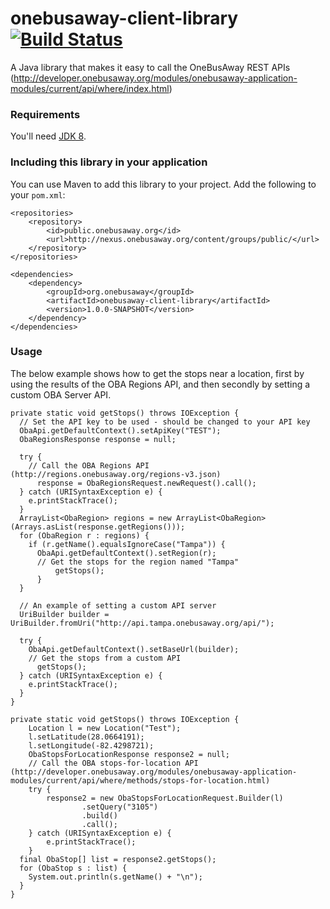 # onebusaway-client-library [![Build Status](https://travis-ci.org/OneBusAway/onebusaway-client-library.svg?branch=master)](https://travis-ci.org/OneBusAway/onebusaway-client-library)
A Java library that makes it easy to call the OneBusAway REST APIs (http://developer.onebusaway.org/modules/onebusaway-application-modules/current/api/where/index.html)

### Requirements

You'll need [JDK 8](http://www.oracle.com/technetwork/java/javase/downloads/jdk8-downloads-2133151.html).

### Including this library in your application

You can use Maven to add this library to your project.  Add the following to your `pom.xml`:

~~~
<repositories>
	<repository>
  		<id>public.onebusaway.org</id>
  		<url>http://nexus.onebusaway.org/content/groups/public/</url>
	</repository>
</repositories>

<dependencies>
	<dependency>
		<groupId>org.onebusaway</groupId>
		<artifactId>onebusaway-client-library</artifactId>
		<version>1.0.0-SNAPSHOT</version>
	</dependency>
</dependencies>
~~~

### Usage

The below example shows how to get the stops near a location, first by using the results of the OBA Regions API, and then secondly by setting a custom OBA Server API.

~~~
private static void getStops() throws IOException {
  // Set the API key to be used - should be changed to your API key
  ObaApi.getDefaultContext().setApiKey("TEST");
  ObaRegionsResponse response = null;

  try {
    // Call the OBA Regions API (http://regions.onebusaway.org/regions-v3.json)
	  response = ObaRegionsRequest.newRequest().call();
  } catch (URISyntaxException e) {
  	e.printStackTrace();
  }
  ArrayList<ObaRegion> regions = new ArrayList<ObaRegion>(Arrays.asList(response.getRegions()));
  for (ObaRegion r : regions) {
    if (r.getName().equalsIgnoreCase("Tampa")) {
  	  ObaApi.getDefaultContext().setRegion(r);
  	  // Get the stops for the region named "Tampa"
		  getStops();
	  }
  }

  // An example of setting a custom API server
  UriBuilder builder = UriBuilder.fromUri("http://api.tampa.onebusaway.org/api/");

  try {
  	ObaApi.getDefaultContext().setBaseUrl(builder);
  	// Get the stops from a custom API
	  getStops();
  } catch (URISyntaxException e) {
  	e.printStackTrace();
  }
}

private static void getStops() throws IOException {
	Location l = new Location("Test");
	l.setLatitude(28.0664191);
	l.setLongitude(-82.4298721);
	ObaStopsForLocationResponse response2 = null;
	// Call the OBA stops-for-location API (http://developer.onebusaway.org/modules/onebusaway-application-modules/current/api/where/methods/stops-for-location.html)
	try {
		response2 = new ObaStopsForLocationRequest.Builder(l)
				.setQuery("3105")
		        .build()
		        .call();
	} catch (URISyntaxException e) {
		e.printStackTrace();
	}
  final ObaStop[] list = response2.getStops();
  for (ObaStop s : list) {
    System.out.println(s.getName() + "\n");
  }
}
~~~
